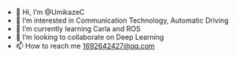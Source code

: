 - 👋 Hi, I’m @UmikazeC
- 👀 I’m interested in Communication Technology, Automatic Driving
- 🌱 I’m currently learning Carla and ROS
- 💞️ I’m looking to collaborate on Deep Learning
- 📫 How to reach me 1692642427@qq.com

<!---
UmikazeC/UmikazeC is a ✨ special ✨ repository because its `README.md` (this file) appears on your GitHub profile.
You can click the Preview link to take a look at your changes.
--->
